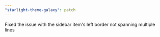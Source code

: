 ```yaml
---
"starlight-theme-galaxy": patch
---
```


Fixed the issue with the sidebar item's left border not spanning multiple lines
